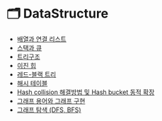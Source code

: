 # 🗂 DataStructure
- [배열과 연결 리스트](https://github.com/CS-TeamStudy/CS_Study_for_Interview/blob/master/DataStructure/1.%20Array%20%26%20Linked%20List.md)
- [스택과 큐](https://github.com/CS-TeamStudy/CS_Study_for_Interview/blob/master/DataStructure/2.%20Stack%20and%20Queue.md)
- [트리구조](https://github.com/CS-TeamStudy/CS_Study_for_Interview/blob/master/DataStructure/3.%20Tree.md)
- [이진 힙](https://github.com/CS-TeamStudy/CS_Study_for_Interview/blob/master/DataStructure/4.%20Binary%20Heap.md)
- [레드-블랙 트리](https://github.com/CS-TeamStudy/CS_Study_for_Interview/blob/master/DataStructure/5.%20Red-Black%20Tree.md)
- [해시 테이블](https://github.com/CS-TeamStudy/CS_Study_for_Interview/blob/master/DataStructure/6-1.%20Hash%20Table.md)
- [Hash collision 해결방법 및 Hash bucket 동적 확장](https://github.com/CS-TeamStudy/CS_Study_for_Interview/blob/master/DataStructure/6-2.%20Hash%20collision%20%ED%95%B4%EA%B2%B0%EB%B0%A9%EB%B2%95%20%EB%B0%8F%20%20hash%20bucket%20%EB%8F%99%EC%A0%81%20%ED%99%95%EC%9E%A5(Resizing).md)
- [그래프 용어와 그래프 구현](https://github.com/CS-TeamStudy/CS_Study_for_Interview/blob/master/DataStructure/7-1.%20%EA%B7%B8%EB%9E%98%ED%94%84%20%EC%9A%A9%EC%96%B4%2C%20%EA%B7%B8%EB%9E%98%ED%94%84%20%EA%B5%AC%ED%98%84.md)
- [그래프 탐색 (DFS, BFS)](https://github.com/CS-TeamStudy/CS_Study_for_Interview/blob/master/DataStructure/7-2.%20%EA%B7%B8%EB%9E%98%ED%94%84%20%ED%83%90%EC%83%89%20(DFS%2C%20BFS).md)
